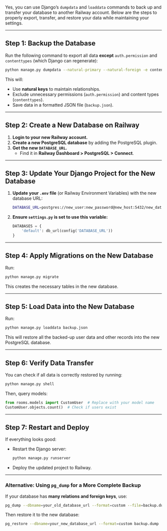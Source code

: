 Yes, you can use Django’s `dumpdata` and `loaddata` commands to back up and transfer your database to another Railway account. Below are the steps to properly export, transfer, and restore your data while maintaining your settings.

---

## **Step 1: Backup the Database**
Run the following command to export all data **except** `auth.permission` and `contenttypes` (which Django can regenerate):
```sh
python manage.py dumpdata --natural-primary --natural-foreign -e contenttypes -e auth.permission --indent 2 > backup.json
```
This will:
- Use **natural keys** to maintain relationships.
- Exclude unnecessary permissions (`auth.permission`) and content types (`contenttypes`).
- Save data in a formatted JSON file (`backup.json`).

---

## **Step 2: Create a New Database on Railway**
1. **Login to your new Railway account.**
2. **Create a new PostgreSQL database** by adding the PostgreSQL plugin.
3. **Get the new `DATABASE_URL`.**  
   - Find it in **Railway Dashboard > PostgreSQL > Connect**.

---

## **Step 3: Update Your Django Project for the New Database**
1. **Update your `.env` file** (or Railway Environment Variables) with the new database URL:
   ```sh
   DATABASE_URL=postgres://new_user:new_password@new_host:5432/new_database
   ```
2. **Ensure `settings.py` is set to use this variable:**
   ```python
   DATABASES = {
       'default': db_url(config('DATABASE_URL'))
   }
   ```

---

## **Step 4: Apply Migrations on the New Database**
Run:
```sh
python manage.py migrate
```
This creates the necessary tables in the new database.

---

## **Step 5: Load Data into the New Database**
Run:
```sh
python manage.py loaddata backup.json
```
This will restore all the backed-up user data and other records into the new PostgreSQL database.

---

## **Step 6: Verify Data Transfer**
You can check if all data is correctly restored by running:
```sh
python manage.py shell
```
Then, query models:
```python
from rooms.models import CustomUser  # Replace with your model name
CustomUser.objects.count()  # Check if users exist
```

---

## **Step 7: Restart and Deploy**
If everything looks good:
- Restart the Django server:
  ```sh
  python manage.py runserver
  ```
- Deploy the updated project to Railway.

---

### **Alternative: Using `pg_dump` for a More Complete Backup**
If your database has **many relations and foreign keys**, use:
```sh
pg_dump --dbname=your_old_database_url --format=custom --file=backup.dump
```
Then restore it to the new database:
```sh
pg_restore --dbname=your_new_database_url --format=custom backup.dump
```

